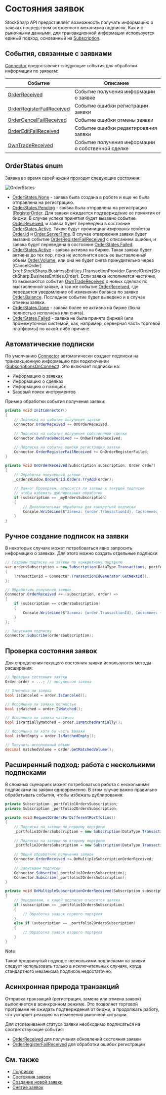 # Состояния заявок

StockSharp API предоставляет возможность получать информацию о заявках посредством встроенного механизма подписок. Как и с рыночными данными, для транзакционной информации используется единый подход, основанный на [Subscription](xref:StockSharp.BusinessEntities.Subscription).

## События, связанные с заявками

[Connector](xref:StockSharp.Algo.Connector) предоставляет следующие события для обработки информации по заявкам:

| Событие | Описание |
|---------|----------|
| [OrderReceived](xref:StockSharp.Algo.Connector.OrderReceived) | Событие получения информации о заявке |
| [OrderRegisterFailReceived](xref:StockSharp.Algo.Connector.OrderRegisterFailReceived) | Событие ошибки регистрации заявки |
| [OrderCancelFailReceived](xref:StockSharp.Algo.Connector.OrderCancelFailReceived) | Событие ошибки отмены заявки |
| [OrderEditFailReceived](xref:StockSharp.Algo.Connector.OrderEditFailReceived) | Событие ошибки редактирования заявки |
| [OwnTradeReceived](xref:StockSharp.Algo.Connector.OwnTradeReceived) | Событие получения информации о собственной сделке |

## OrderStates enum

Заявка во время своей жизни проходит следующие состояния:

![OrderStates](../../../images/orderstates.png)

- [OrderStates.None](xref:StockSharp.Messages.OrderStates.None) - заявка была создана в роботе и еще не была отправлена на регистрацию. 
- [OrderStates.Pending](xref:StockSharp.Messages.OrderStates.Pending) - заявка была отправлена на регистрацию ([RegisterOrder](xref:StockSharp.BusinessEntities.ITransactionProvider.RegisterOrder(StockSharp.BusinessEntities.Order)). Для заявки ожидается подтверждение ее принятия от биржи. В случае успеха принятия будет вызвано событие [OrderReceived](xref:StockSharp.BusinessEntities.ISubscriptionProvider.OrderReceived), и заявка будет переведена в состояние [OrderStates.Active](xref:StockSharp.Messages.OrderStates.Active). Также будут проинициализированы свойства [Order.Id](xref:StockSharp.BusinessEntities.Order.Id) и [Order.ServerTime](xref:StockSharp.BusinessEntities.Order.ServerTime). В случае отвержения заявки будет вызвано событие [OrderRegisterFailReceived](xref:StockSharp.BusinessEntities.ISubscriptionProvider.OrderRegisterFailReceived) с описанием ошибки, и заявка будет переведена в состояние [OrderStates.Failed](xref:StockSharp.Messages.OrderStates.Failed). 
- [OrderStates.Active](xref:StockSharp.Messages.OrderStates.Active) - заявка активна на бирже. Такая заявка будет активна до тех пор, пока не исполнится весь ее выставленный объем [Order.Volume](xref:StockSharp.BusinessEntities.Order.Volume), или она не будет снята принудительно через [CancelOrder](xref:StockSharp.BusinessEntities.ITransactionProvider.CancelOrder(StockSharp.BusinessEntities.Order). Если заявка исполняется частично, то вызываются события [OwnTradeReceived](xref:StockSharp.BusinessEntities.ISubscriptionProvider.OwnTradeReceived) о новых сделках по выставленной заявке, а так же событие [OrderReceived](xref:StockSharp.BusinessEntities.ISubscriptionProvider.OrderReceived), где передается уведомление об изменении баланса по заявке [Order.Balance](xref:StockSharp.BusinessEntities.Order.Balance). Последнее событие будет выведено и в случае отмены заявки.
- [OrderStates.Done](xref:StockSharp.Messages.OrderStates.Done) - заявка более не активна на бирже (была полностью исполнена или снята). 
- [OrderStates.Failed](xref:StockSharp.Messages.OrderStates.Failed) - заявка не была принята биржей (или промежуточной системой, как, например, серверная часть торговой платформы) по какой\-либо причине. 

## Автоматические подписки

По умолчанию [Connector](xref:StockSharp.Algo.Connector) автоматически создает подписки на транзакционную информацию при подключении ([SubscriptionsOnConnect](xref:StockSharp.Algo.Connector.SubscriptionsOnConnect)). Это включает подписки на:

- Информацию о заявках
- Информацию о сделках
- Информацию о позициях
- Базовый поиск инструментов

Пример обработки события получения заявки:

```cs
private void InitConnector()
{
	// Подписка на событие получения заявки
	Connector.OrderReceived += OnOrderReceived;
	
	// Подписка на событие получения собственной сделки
	Connector.OwnTradeReceived += OnOwnTradeReceived;
	
	// Подписка на событие ошибки регистрации заявки
	Connector.OrderRegisterFailReceived += OnOrderRegisterFailed;
}

private void OnOrderReceived(Subscription subscription, Order order)
{
	// Обработка полученной заявки
	_ordersWindow.OrderGrid.Orders.TryAdd(order);
	
	// Важно! Проверяем, относится ли заявка к текущей подписке
	// чтобы избежать дублирования обработки
	if (subscription == _myOrdersSubscription)
	{
		// Дополнительная обработка для конкретной подписки
		Console.WriteLine($"Заявка: {order.TransactionId}, Состояние: {order.State}");
	}
}
```

## Ручное создание подписок на заявки

В некоторых случаях может потребоваться явно запросить информацию о заявках. Для этого можно создать отдельные подписки:

```cs
// Создаем подписку на заявки по конкретному портфелю
var ordersSubscription = new Subscription(DataType.Transactions, portfolio)
{
	TransactionId = Connector.TransactionIdGenerator.GetNextId(),
};

// Обработчик получения заявок
Connector.OrderReceived += (subscription, order) =>
{
	if (subscription == ordersSubscription)
	{
		Console.WriteLine($"Заявка: {order.TransactionId}, Состояние: {order.State}, Портфель: {order.Portfolio.Name}");
	}
};

// Запускаем подписку
Connector.Subscribe(ordersSubscription);
```

## Проверка состояния заявок

Для определения текущего состояния заявки используются методы-расширения:

```cs
// Проверка состояния заявки
Order order = ...; // полученная заявка

// Отменена ли заявка
bool isCanceled = order.IsCanceled();

// Исполнена ли заявка полностью
bool isMatched = order.IsMatched();

// Исполнена ли заявка частично
bool isPartiallyMatched = order.IsMatchedPartially();

// Исполнена ли хотя бы часть заявки
bool isNotEmpty = order.IsMatchedEmpty();

// Получить исполненный объем
decimal matchedVolume = order.GetMatchedVolume();
```

## Расширенный подход: работа с несколькими подписками

В сложных сценариях может потребоваться работа с несколькими подписками на заявки одновременно. В этом случае важно правильно обрабатывать события, чтобы избежать дублирования:

```cs
private Subscription _portfolio1OrdersSubscription;
private Subscription _portfolio2OrdersSubscription;

private void RequestOrdersForDifferentPortfolios()
{
	// Подписка на заявки по первому портфелю
	_portfolio1OrdersSubscription = new Subscription(DataType.Transactions, _portfolio1);
	
	// Подписка на заявки по второму портфелю
	_portfolio2OrdersSubscription = new Subscription(DataType.Transactions, _portfolio2);
	
	// Общий обработчик получения заявок
	Connector.OrderReceived += OnMultipleSubscriptionOrderReceived;
	
	// Запускаем подписки
	Connector.Subscribe(_portfolio1OrdersSubscription);
	Connector.Subscribe(_portfolio2OrdersSubscription);
}

private void OnMultipleSubscriptionOrderReceived(Subscription subscription, Order order)
{
	// Определяем, к какой подписке относится заявка
	if (subscription == _portfolio1OrdersSubscription)
	{
		// Обработка заявок первого портфеля
	}
	else if (subscription == _portfolio2OrdersSubscription)
	{
		// Обработка заявок второго портфеля
	}
}
```

> [!NOTE]
> Такой продвинутый подход с несколькими подписками на заявки следует использовать только в исключительных случаях, когда стандартного механизма подписок недостаточно.

## Асинхронная природа транзакций

Отправка транзакций (регистрация, замена или отмена заявок) выполняется в асинхронном режиме. Это позволяет торговой программе не ожидать подтверждения от биржи, а продолжать работу, что ускоряет реакцию на изменения рыночной ситуации.

Для отслеживания статуса заявки необходимо подписаться на соответствующие события:
- [OrderReceived](xref:StockSharp.Algo.Connector.OrderReceived) для получения обновлений состояния заявки
- [OrderRegisterFailReceived](xref:StockSharp.Algo.Connector.OrderRegisterFailReceived) для обработки ошибок регистрации

## См. также

- [Подписки](../market_data/subscriptions.md)
- [Состояния заявок](orders_states.md)
- [Создание новой заявки](create_new_order.md)
- [Снятие заявок](order_cancel.md)